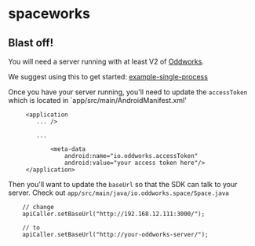 # spaceworks

## Blast off!

You will need a server running with at least V2 of [Oddworks](https://github.com/oddnetworks/oddworks).

We suggest using this to get started: [example-single-process](https://github.com/oddnetworks/example-single-process)

Once you have your server running, you'll need to update the `accessToken` which is located in `app/src/main/AndroidManifest.xml'

         <application
            ... />
            
            ...
            
                <meta-data
                    android:name="io.oddworks.accessToken"
                    android:value="your access token here"/>
         </application>
         
Then you'll want to update the `baseUrl` so that the SDK can talk to your server. Check out `app/src/main/java/io.oddworks.space/Space.java`

        // change
        apiCaller.setBaseUrl("http://192.168.12.111:3000/");
        
        // to
        apiCaller.setBaseUrl("http://your-oddworks-server/");
        